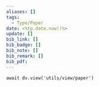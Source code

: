 ```yaml
---
aliases: []
tags:
  - Type/Paper
date: <%tp.date.now()%>
update: []
bib_link: []
bib_badge: []
bib_note: []
bib_remark: []
bib_pdf:
---
```


```dataviewjs
await dv.view('utils/view/paper')
```